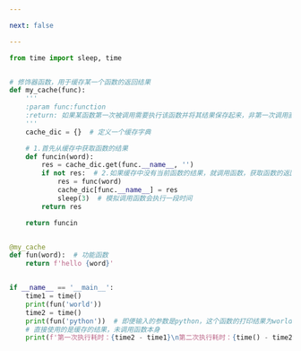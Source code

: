 ```yaml
---

next: false

---
```




<BlogInfo id="922" title="9.利用修饰器自定义一个缓存" author="白日梦想猿" pv=0 read_times=0 pre_cost_time="0分41秒" category="进阶语法" tag_list="['进阶语法']" create_time="2022.01.30 20:38:41" update_time="2022.01.30 20:42:13" />

```python
from time import sleep, time


# 修饰器函数，用于缓存某一个函数的返回结果
def my_cache(func):
    '''
    :param func:function
    :return: 如果某函数第一次被调用需要执行该函数并将其结果保存起来，非第一次调用直接从缓存中获取结果，最后都将结果返回
    '''
    cache_dic = {}  # 定义一个缓存字典

    # 1.首先从缓存中获取函数的结果
    def funcin(word):
        res = cache_dic.get(func.__name__, '')
        if not res:  # 2.如果缓存中没有当前函数的结果，就调用函数，获取函数的返回值，并将结果存入缓存中
            res = func(word)
            cache_dic[func.__name__] = res
            sleep(3)  # 模拟调用函数会执行一段时间
        return res

    return funcin


@my_cache
def fun(word):  # 功能函数
    return f'hello {word}'


if __name__ == '__main__':
    time1 = time()
    print(fun('world'))
    time2 = time()
    print(fun('python'))  # 即便输入的参数是python，这个函数的打印结果为world，原因是因为其结果已保存在缓存中，
    # 直接使用的是缓存的结果，未调用函数本身
    print(f'第一次执行耗时：{time2 - time1}\n第二次执行耗时：{time() - time2}')

```



<ActionBox />
